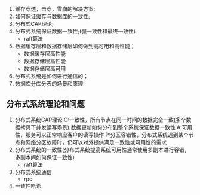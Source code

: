 1. 缓存穿透，击穿，雪崩的解决方案;
2. 如何保证缓存与数据库的一致性;
3. 分布式CAP理论;
4. 分布式系统保证数据一致性;(强一致性和最终一致性)
   - raft算法
5. 数据缓存层和数据存储层如何做到高可用和高性能；
   - 数据缓存层高性能
   - 数据存储层高性能
   - 数据存储层高可用
6. 分布式系统是如何进行通信的；
7. 数据库分库分表的场景和原理




## 分布式系统理论和问题
1. 分布式系统CAP理论
   C:一致性，所有节点在同一时间的数据完全一致(多个数据拷贝下并发读写场景);数据更新如何分布到整个系统保证数据一致性
   A:可用性，服务可以正常响应客户的读写操作
   P:分区容错性，分布式系统遇到某个节点和网络分区故障时，仍可以对外提供满足一致性或可用性的需求
2. 分布式系统的一致性(分布式系统提高系统可用性通常使用多副本进行容错，多副本间如何保证一致性)
   - raft算法
3. 分布式系统通信 
   - rpc
4. 一致性哈希
 